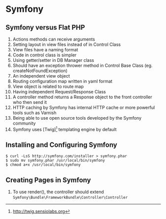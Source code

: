 # Symfony #

## Symfony versus Flat PHP ##

1. Actions methods can receive arguments
2. Setting layout in view files instead of in Control Class
3. View files have a naming format
4. Code in control class is simpler
5. Using getter/setter in DB Manager class
6. Should have an exception thrower method in Control Base Class (eg. createNotFoundException)
7. An independent view object
8. Routing configuration map written in yaml format
9. View object is related to route map
10. Having independent Request/Response Class
11. A controller method returns a Response object to the front controller who then send it
12. HTTP caching by Symfony has internal HTTP cache or more powerful tools such as Varnish
13. Being able to use open source tools developed by the Symfony community
14. Symfony uses [Twig][^1] templating engine by default

## Installing and Configuring Symfony ##

```
$ curl -LsS http://symfony.com/installer > symfony.phar
$ sudo mv symfony.phar /usr/local/bin/symfony
$ chmod a+x /usr/local/bin/symfony
```

## Creating Pages in Symfony ##

1. To use render(), the controller should extend `Symfony\Bundle\FrameworkBundle\Controller\Controller`




[^1]: http://twig.sensiolabs.org
